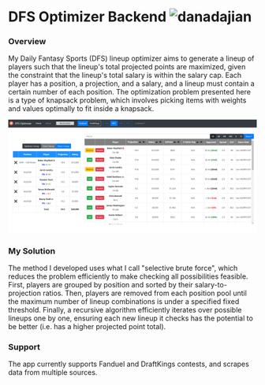 # DFS Optimizer Backend ![danadajian](https://circleci.com/gh/danadajian/dfs_optimizer_backend.svg?style=svg)

### Overview

My Daily Fantasy Sports (DFS) lineup optimizer aims to generate a lineup of players such that the lineup's total 
projected points are maximized, given the constraint that the lineup's total salary is within the salary cap. Each 
player has a position, a projection, and a salary, and a lineup must contain a certain number of each position. The 
optimization problem presented here is a type of knapsack problem, which involves picking items with weights and values 
optimally to fit inside a knapsack.

![dfs-optimizer-example](https://github.com/danadajian/danadajian.github.io/blob/master/src/images/dfs-optimizer-example.png)

### My Solution

The method I developed uses what I call "selective brute force", which reduces the problem efficiently to make checking 
all possibilities feasible. First, players are grouped by position and sorted by their salary-to-projection ratios. 
Then, players are removed from each position pool until the maximum number of lineup combinations is under a specified 
fixed threshold. Finally, a recursive algorithm efficiently iterates over possible lineups one by one, ensuring each 
new lineup it checks has the potential to be better (i.e. has a higher projected point total).

### Support

The app currently supports Fanduel and DraftKings contests, and scrapes data from multiple sources.
